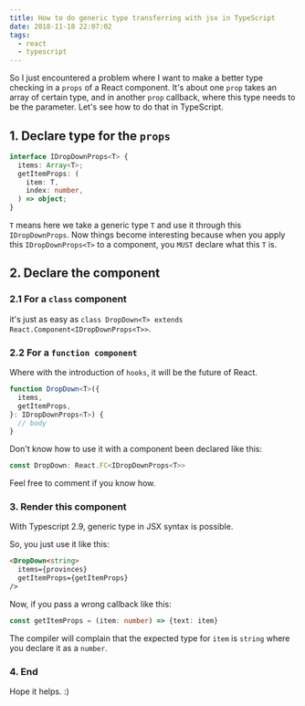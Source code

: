 ```yaml
---
title: How to do generic type transferring with jsx in TypeScript
date: 2018-11-18 22:07:02
tags:
  - react
  - typescript
---
```


So I just encountered a problem where I want to make a better type checking in a `props` of a React component. It's about one `prop` takes an array of certain type, and in another `prop` callback, where this type needs to be the parameter. Let's see how to do that in TypeScript.

<!--more-->

## 1. Declare type for the `props`

```typescript
interface IDropDownProps<T> {
  items: Array<T>;
  getItemProps: (
    item: T,
    index: number,
  ) => object;
}
```

`T` means here we take a generic type `T` and use it through this `IDropDownProps`. Now things become interesting because when you apply this `IDropDownProps<T>` to a component, you `MUST` declare what this `T` is.

## 2. Declare the component

### 2.1 For a `class` component

it's just as easy as `class DropDown<T> extends React.Component<IDropDownProps<T>>`.

### 2.2 For a `function component`

Where with the introduction of `hooks`, it will be the future of React.

```typescript
function DropDown<T>({
  items,
  getItemProps,
}: IDropDownProps<T>) {
  // body
}
```

Don't know how to use it with a component been declared like this:

```typescript
const DropDown: React.FC<IDropDownProps<T>>
```

Feel free to comment if you know how.

### 3. Render this component

With Typescript 2.9, generic type in JSX syntax is possible.

So, you just use it like this:

```html
<DropDown<string>
  items={provinces}
  getItemProps={getItemProps}
/>
```

Now, if you pass a wrong callback like this:

```typescript
const getItemProps = (item: number) => {text: item}
```

The compiler will complain that the expected type for `item` is `string` where you declare it as a `number`.

### 4. End
Hope it helps. :)
